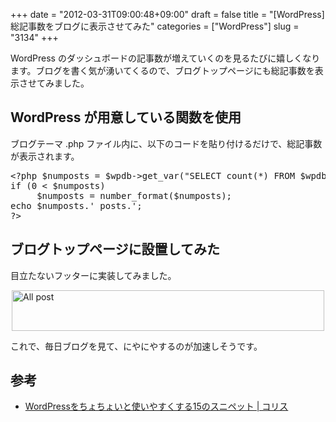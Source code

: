 +++
date = "2012-03-31T09:00:48+09:00"
draft = false
title = "[WordPress] 総記事数をブログに表示させてみた"
categories = ["WordPress"]
slug = "3134"
+++

WordPress のダッシュボードの記事数が増えていくのを見るたびに嬉しくなります。ブログを書く気が湧いてくるので、ブログトップページにも総記事数を表示させてみました。

<h2>WordPress が用意している関数を使用</h2>

ブログテーマ .php ファイル内に、以下のコードを貼り付けるだけで、総記事数が表示されます。

<pre class="prettyprint">
&lt;?php $numposts = $wpdb-&gt;get_var(&quot;SELECT count(*) FROM $wpdb-&gt;posts WHERE post_status = 'publish' AND post_type = 'post'&quot;);
if (0 &lt; $numposts)
     $numposts = number_format($numposts);
echo $numposts.' posts.';
?&gt;</pre>

<h2>ブログトップページに設置してみた</h2>

目立たないフッターに実装してみました。

<img style="display:block; margin-left:auto; margin-right:auto;" src="/images/2012/03/all-post.png" alt="All post" title="all post.png" border="0" width="500" height="65" />

これで、毎日ブログを見て、にやにやするのが加速しそうです。

<h2>参考</h2>

<ul><li><a href="http://coliss.com/articles/blog/wordpress/wordpress-15-snippets-for-developers.html" target="_blank">WordPressをちょちょいと使いやすくする15のスニペット | コリス</a></li></ul>
